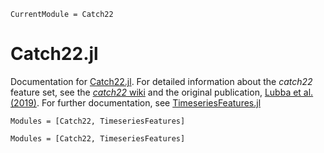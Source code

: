 ```@meta
CurrentModule = Catch22
```

# Catch22.jl

Documentation for [Catch22.jl](https://github.com/brendanjohnharris/Catch22.jl).
For detailed information about the _catch22_ feature set, see the [_catch22_ wiki](https://github.com/DynamicsAndNeuralSystems/catch22/wiki) and the original publication, [Lubba et al. (2019)](https://doi.org/10.1007/s10618-019-00647-x). For further documentation, see [TimeseriesFeatures.jl](https://https://github.com/brendanjohnharris/TimeseriesFeatures.jl)

```@index
Modules = [Catch22, TimeseriesFeatures]
```

```@autodocs
Modules = [Catch22, TimeseriesFeatures]
```
